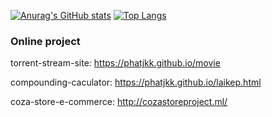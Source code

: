 
<!--
**phatjkk/phatjkk** is a ✨ _special_ ✨ repository because its `README.md` (this file) appears on your GitHub profile.

Here are some ideas to get you started:

- 🔭 I’m currently working on ...
- 🌱 I’m currently learning ...
- 👯 I’m looking to collaborate on ...
- 🤔 I’m looking for help with ...
- 💬 Ask me about ...
- 📫 How to reach me: ...
- 😄 Pronouns: ...
- ⚡ Fun fact: ...
-->
[![Anurag's GitHub stats](https://github-readme-stats.vercel.app/api?username=phatjkk&show_icons=true&theme=radical)](https://github.com/anuraghazra/github-readme-stats) [![Top Langs](https://github-readme-stats.vercel.app/api/top-langs/?username=phatjkk&layout=compact&theme=radical)](https://github.com/anuraghazra/github-readme-stats)

### Online project

torrent-stream-site: https://phatjkk.github.io/movie

compounding-caculator: https://phatjkk.github.io/laikep.html

coza-store-e-commerce: http://cozastoreproject.ml/
